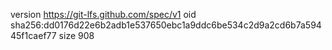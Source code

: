 version https://git-lfs.github.com/spec/v1
oid sha256:dd0176d22e6b2adb1e537650ebc1a9ddc6be534c2d9a2cd6b7a59445f1caef77
size 908
